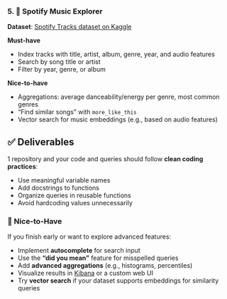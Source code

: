 ### 5. 🎵 Spotify Music Explorer

**Dataset**: [Spotify Tracks dataset on Kaggle](https://www.kaggle.com/datasets/maharshipandya/-spotify-tracks-dataset)

**Must-have**

- Index tracks with title, artist, album, genre, year, and audio features
- Search by song title or artist
- Filter by year, genre, or album

**Nice-to-have**

- Aggregations: average danceability/energy per genre, most common genres
- “Find similar songs” with `more_like_this`
- Vector search for music embeddings (e.g., based on audio features)

## ✅ Deliverables

1 repository and your code and queries should follow **clean coding practices**:

- Use meaningful variable names
- Add docstrings to functions
- Organize queries in reusable functions
- Avoid hardcoding values unnecessarily

### 🌟 Nice-to-Have

If you finish early or want to explore advanced features:

- Implement **autocomplete** for search input
- Use the **“did you mean”** feature for misspelled queries
- Add **advanced aggregations** (e.g., histograms, percentiles)
- Visualize results in [Kibana](https://www.tutorialspoint.com/kibana/index.htm) or a custom web UI
- Try **vector search** if your dataset supports embeddings for similarity queries
